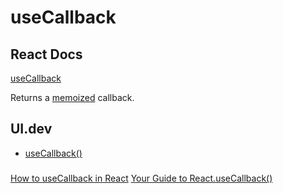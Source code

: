 # useCallback

## React Docs

[useCallback](https://reactjs.org/docs/hooks-reference.html#usecallback)

Returns a [memoized](https://en.wikipedia.org/wiki/Memoization) callback.

## UI.dev

- [useCallback()](https://platform.ui.dev/courses/783092/lectures/14220348)

###

[How to useCallback in React](https://www.robinwieruch.de/react-usecallback-hook)
[Your Guide to React.useCallback()](https://dmitripavlutin.com/dont-overuse-react-usecallback/)
